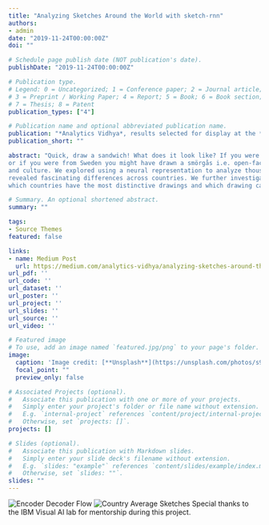 ```yaml
---
title: "Analyzing Sketches Around the World with sketch-rnn"
authors:
- admin
date: "2019-11-24T00:00:00Z"
doi: ""

# Schedule page publish date (NOT publication's date).
publishDate: "2019-11-24T00:00:00Z"

# Publication type.
# Legend: 0 = Uncategorized; 1 = Conference paper; 2 = Journal article;
# 3 = Preprint / Working Paper; 4 = Report; 5 = Book; 6 = Book section;
# 7 = Thesis; 8 = Patent
publication_types: ["4"]

# Publication name and optional abbreviated publication name.
publication: "*Analytics Vidhya*, results selected for display at the *[AI Art Gallery](http://aiartonline.com/)* at *NeurIPS 2020*"
publication_short: ""

abstract: "Quick, draw a sandwich! What does it look like? If you were from South Korea, you may have added pickled cucumber, 
or if you were from Sweden you might have drawn a smörgås i.e. open-faced sandwich. The way we draw reflects our environment 
and culture. We explored using a neural representation to analyze thousands of sketches from across the world, and found it 
revealed fascinating differences across countries. We further investigated predicting the country from the drawing, finding 
which countries have the most distinctive drawings and which drawing categories show the most geographical variations."

# Summary. An optional shortened abstract.
summary: ""

tags:
- Source Themes
featured: false

links:
- name: Medium Post
  url: https://medium.com/analytics-vidhya/analyzing-sketches-around-the-world-with-sketch-rnn-c6cbe9b5ac80
url_pdf: ''
url_code: ''
url_dataset: ''
url_poster: ''
url_project: ''
url_slides: ''
url_source: ''
url_video: ''

# Featured image
# To use, add an image named `featured.jpg/png` to your page's folder. 
image:
  caption: 'Image credit: [**Unsplash**](https://unsplash.com/photos/s9CC2SKySJM)'
  focal_point: ""
  preview_only: false

# Associated Projects (optional).
#   Associate this publication with one or more of your projects.
#   Simply enter your project's folder or file name without extension.
#   E.g. `internal-project` references `content/project/internal-project/index.md`.
#   Otherwise, set `projects: []`.
projects: []

# Slides (optional).
#   Associate this publication with Markdown slides.
#   Simply enter your slide deck's filename without extension.
#   E.g. `slides: "example"` references `content/slides/example/index.md`.
#   Otherwise, set `slides: ""`.
slides: ""
---
```


<!-- {{% callout note %}}
Create your slides in Markdown - click the *Slides* button to check out the example.
{{% /callout %}}

 -->
 ![Encoder Decoder Flow](https://miro.medium.com/max/4800/0*e_4pp-kS2hA75ckQ.png)
 ![Country Average Sketches](https://miro.medium.com/max/4800/1*--v6fpJO3r2hg-EvNHDlMg.png)
 Special thanks to the IBM Visual AI lab for mentorship during this project. 
 

